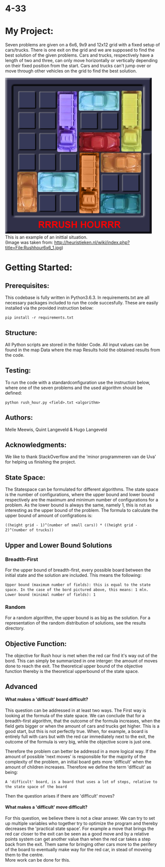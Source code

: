 # 4-33

# My Project:
Seven problems are given on a 6x6, 9x9 and 12x12 grid with a fixed setup of cars/trucks. There is one exit on the grid and we are supposed to find the best solution of the given problems. Cars and trucks, respectively have a length of two and three, can only move horizontally or vertically depending on their fixed position from the start. Cars and trucks can't jump over or move through other vehicles on the grid to find the best solution.

![alt text](https://github.com/Quint-Langeveld/4-33/blob/master/doc/Rushhour6x6_1.jpg)  
This is an example of an inittial situation.  
(Image was taken from: http://heuristieken.nl/wiki/index.php?title=File:Rushhour6x6_1.jpg)  

# Getting Started:
## Prerequisites:
This codebase is fully written in Python3.6.3. In requirements.txt are all necessary packages included to run the code succesfully. These are easily installed via the provided instruction below:
```
pip install -r requirements.txt
```
  
## Structure:
All Python scripts are stored in the folder Code. All input values can be found in the map Data where the map Results hold the  obtained results from the code.

## Testing:
To run the code with a standardconfiguration use the instruction below, where one of the seven problems and the used algorithm should be defined: 
```
python rush_hour.py <field>.txt <algorithm>
```

## Authors:
Melle Meewis, Quint Langeveld & Hugo Langeveld

## Acknowledgments:
We like to thank StackOverflow and the 'minor programmeren van de Uva' for helping us finishing the project. 

## State Space:
The Statespace can be formulated for different algorithms.
The state space is the number of configurations, where the upper bound and lower bound respectively are the maximum and minimum number of configurations for a problem. As the lower bound is always the same, namely 1, this is not as interesting as the upper bound of the problem. The formula to calculate the upper bound of amount of configrations is:  
```
((height grid - 1)^(number of small cars)) * ((height grid - 2)^(number of trucks))
```
  
## Upper and Lower Bound Solutions 

### Breadth-First
For the upper bound of breadth-first, every possible board between the initial state and the solution are included. This means the following:
```
Upper bound (maximum number of fields): this is equal to the state space. In the case of the bord pictured above, this means: 1 mln.
Lower bound (minimal number of fields): 1
```

### Random 
For a random algorithm, the upper bound is as big as the solution. For a representation of the random distribution of solutions, see the results directory.  
  
## Objective Function:
The objective for Rush hour is met when the red car find it's way out of the bord. This can simply be summarized in one interger: the amount of moves done to reach the exit. The theoretical upper bound of the objective function thereby is the theoretical upperbound of the state space. 


## Advanced
#### What makes a 'difficult' board difficult?
This question can be addressed in at least two ways. The First way is looking at the formula of the state space. We can conclude that for a breadth-first algorithm, that the outcome of the formula increases, when the field gets bigger or when the amount of cars and trucks get higher. This is a good start, but this is not perfectly true. When, for example, a board is entirely full with cars but with the red car immediately next to the exit, the outcome of the formula is very big, while the objective score is just one.  

Therefore the problem can better be addressd in a more logical way. If the amount of possible 'next moves' is responsible for the majority of the complexity of the problem, an initial board gets more 'difficult' when the amount of children increases. Therefore we define the term 'difficult' as being:  
```
A 'difficult' board, is a board that uses a lot of steps, relative to the state space of the board
```
Then the question arises if there are 'difficult' moves?

#### What makes a 'difficult' move difficult?
For this question, we believe there is not a clear answer. We can try to set up multiple variables who together try to optimize the program and thereby decreases the 'practical state space'. For example a move that brings the red car closer to the exit can be seen as a good move and by a relative points system can get another value than when the red car takes a step back from the exit. Them same for bringing other cars more to the perifery of the board to eventually make way for the red car, in stead of moveing them to the centre.  
More work can be done for this. 

